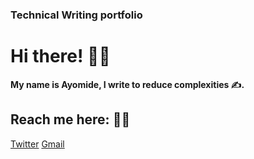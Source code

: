 ### Technical Writing portfolio

# Hi there! :raising_hand_man:

**My name is Ayomide, I write to reduce complexities :writing_hand:.**


## Reach me here: :man_technologist:
[Twitter](https://twitter.com/AyomiCoder)
[Gmail](mailto:alukoayomide623@gmail.com)

